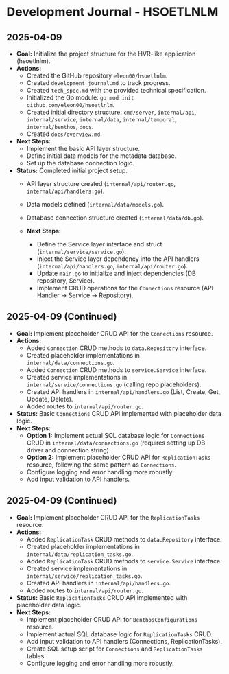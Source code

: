 # Development Journal - HSOETLNLM

## 2025-04-09

- **Goal:** Initialize the project structure for the HVR-like application (hsoetlnlm).
- **Actions:**
    - Created the GitHub repository `eleon00/hsoetlnlm`.
    - Created `development_journal.md` to track progress.
    - Created `tech_spec.md` with the provided technical specification.
    - Initialized the Go module: `go mod init github.com/eleon00/hsoetlnlm`.
    - Created initial directory structure: `cmd/server`, `internal/api`, `internal/service`, `internal/data`, `internal/temporal`, `internal/benthos`, `docs`.
    - Created `docs/overview.md`.
- **Next Steps:**
    - Implement the basic API layer structure.
    - Define initial data models for the metadata database.
    - Set up the database connection logic.
- **Status:** Completed initial project setup.
    - API layer structure created (`internal/api/router.go`, `internal/api/handlers.go`).
    - Data models defined (`internal/data/models.go`).
    - Database connection structure created (`internal/data/db.go`).

    - **Next Steps:**
        - Define the Service layer interface and struct (`internal/service/service.go`).
        - Inject the Service layer dependency into the API handlers (`internal/api/handlers.go`, `internal/api/router.go`).
        - Update `main.go` to initialize and inject dependencies (DB repository, Service).
        - Implement CRUD operations for the `Connections` resource (API Handler -> Service -> Repository).

## 2025-04-09 (Continued)

- **Goal:** Implement placeholder CRUD API for the `Connections` resource.
- **Actions:**
    - Added `Connection` CRUD methods to `data.Repository` interface.
    - Created placeholder implementations in `internal/data/connections.go`.
    - Added `Connection` CRUD methods to `service.Service` interface.
    - Created service implementations in `internal/service/connections.go` (calling repo placeholders).
    - Created API handlers in `internal/api/handlers.go` (List, Create, Get, Update, Delete).
    - Added routes to `internal/api/router.go`.
- **Status:** Basic `Connections` CRUD API implemented with placeholder data logic.
- **Next Steps:**
    - **Option 1:** Implement actual SQL database logic for `Connections` CRUD in `internal/data/connections.go` (requires setting up DB driver and connection string).
    - **Option 2:** Implement placeholder CRUD API for `ReplicationTasks` resource, following the same pattern as `Connections`.
    - Configure logging and error handling more robustly.
    - Add input validation to API handlers.

## 2025-04-09 (Continued)

- **Goal:** Implement placeholder CRUD API for the `ReplicationTasks` resource.
- **Actions:**
    - Added `ReplicationTask` CRUD methods to `data.Repository` interface.
    - Created placeholder implementations in `internal/data/replication_tasks.go`.
    - Added `ReplicationTask` CRUD methods to `service.Service` interface.
    - Created service implementations in `internal/service/replication_tasks.go`.
    - Created API handlers in `internal/api/handlers.go`.
    - Added routes to `internal/api/router.go`.
- **Status:** Basic `ReplicationTasks` CRUD API implemented with placeholder data logic.
- **Next Steps:**
    - Implement placeholder CRUD API for `BenthosConfigurations` resource.
    - Implement actual SQL database logic for `ReplicationTasks` CRUD.
    - Add input validation to API handlers (Connections, ReplicationTasks).
    - Create SQL setup script for `Connections` and `ReplicationTasks` tables.
    - Configure logging and error handling more robustly. 